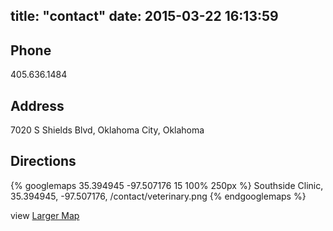 title: "contact"
date: 2015-03-22 16:13:59
---

## Phone
405.636.1484

## Address
7020 S Shields Blvd,
Oklahoma City, Oklahoma

## Directions

{% googlemaps 35.394945 -97.507176 15 100% 250px %}
  Southside Clinic, 35.394945, -97.507176, /contact/veterinary.png
{% endgooglemaps %}

view [Larger Map](https://www.google.com/maps?oe=utf-8&client=firefox-a&ie=UTF8&q=Southside+Dog+Cat+and+Bird+Clinic+Oklahoma+City+Oklahoma&fb=1&split=1&gl=us&cid=10335732749045431870&li=lmd&source=embed&t=p&ll=35.393388,-97.508211&spn=0.027987,0.034332&z=14&iwloc=A)

